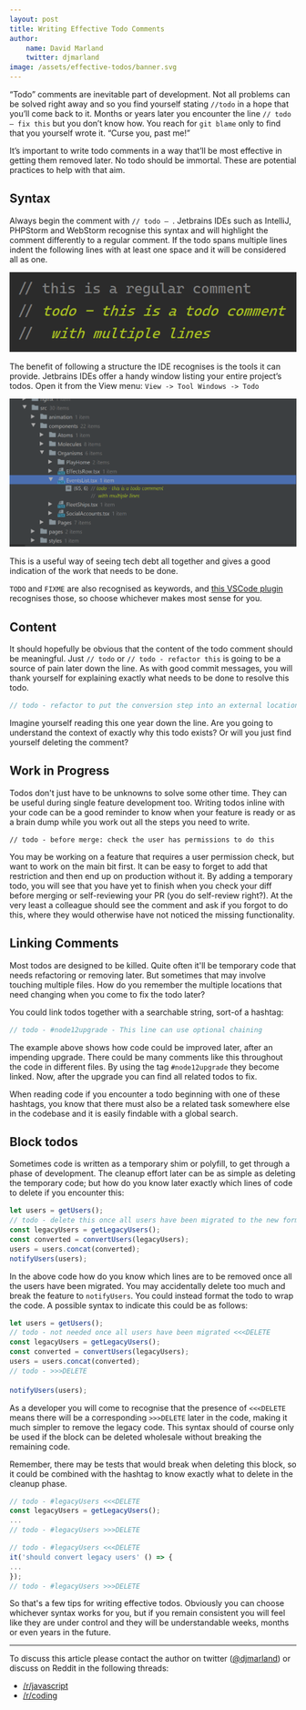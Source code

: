 ```yaml
---
layout: post
title: Writing Effective Todo Comments
author: 
    name: David Marland
    twitter: djmarland
image: /assets/effective-todos/banner.svg
---
```


“Todo” comments are inevitable part of development. Not all problems can be solved right away and so you find yourself stating `//todo` in a hope that you’ll come back to it.
Months or years later you encounter the line `// todo – fix this` but you don’t know how. You reach for `git blame` only to find that you yourself wrote it. “Curse you, past me!”

It’s important to write todo comments in a way that’ll be most effective in getting them removed later. No todo should be immortal. These are potential practices to help with that aim.

## Syntax
Always begin the comment with `// todo – `. Jetbrains IDEs such as IntelliJ, PHPStorm and WebStorm recognise this syntax and will highlight the comment differently to a regular comment. If the todo spans multiple lines indent the following lines with at least one space and it will be considered all as one.
  
[![Screenshot of the todo comment Highlighting in Jetbrains IDEs](/assets/effective-todos/structure.png)](https://tubealert.co.uk)  
  
The benefit of following a structure the IDE recognises is the tools it can provide. Jetbrains IDEs offer a handy window listing your entire project’s todos. Open it from the View menu:
`View -> Tool Windows -> Todo`
 
[![Screenshot of the Todo finder in Jetbrains IDEs](/assets/effective-todos/navigator.png)](https://tubealert.co.uk)

This is a useful way of seeing tech debt all together and gives a good indication of the work that needs to be done.

`TODO` and `FIXME` are also recognised as keywords, and [this VSCode plugin](https://marketplace.visualstudio.com/items?itemName=wayou.vscode-todo-highlight) recognises those, so choose whichever makes most sense for you.

## Content
It should hopefully be obvious that the content of the todo comment should be meaningful. 
Just `// todo` or `// todo - refactor this` is going to be a source of pain later down the line. 
As with good commit messages, you will thank yourself for explaining exactly what needs to be done to resolve this todo. 

```javascript
// todo - refactor to put the conversion step into an external location for reuse and better testing
```

Imagine yourself reading this one year down the line. Are you going to understand the context of exactly why this todo exists? Or will you just find yourself deleting the comment?

## Work in Progress
Todos don't just have to be unknowns to solve some other time. They can be useful during single feature development too. Writing todos inline with your code can be a good reminder to know when your feature is ready or as a brain dump while you work out all the steps you need to write.

```
// todo - before merge: check the user has permissions to do this
```

You may be working on a feature that requires a user permission check, but want to work on the main bit first. It can be easy to forget to add that restriction and then end up on production without it. By adding a temporary todo, you will see that you have yet to finish when you check your diff before merging or self-reviewing your PR (you do self-review right?). At the very least a colleague should see the comment and ask if you forgot to do this, where they would otherwise have not noticed the missing functionality.

## Linking Comments
Most todos are designed to be killed. Quite often it'll be temporary code that needs refactoring or removing later. But sometimes that may involve touching multiple files. How do you remember the multiple locations that need changing when you come to fix the todo later?

You could link todos together with a searchable string, sort-of a hashtag:

```php
// todo - #node12upgrade - This line can use optional chaining
```

The example above shows how code could be improved later, after an impending upgrade. There could be many comments like this throughout the code in different files. By using the tag `#node12upgrade` they become linked. Now, after the upgrade you can find all related todos to fix.

When reading code if you encounter a todo beginning with one of these hashtags, you know that there must also be a related task somewhere else in the codebase and it is easily findable with a global search.

## Block todos
Sometimes code is written as a temporary shim or polyfill, to get through a phase of development. The cleanup effort later can be as simple as deleting the temporary code; but how do you know later exactly which lines of code to delete if you encounter this:

```javascript
let users = getUsers();
// todo - delete this once all users have been migrated to the new format
const legacyUsers = getLegacyUsers();
const converted = convertUsers(legacyUsers);
users = users.concat(converted);
notifyUsers(users);
```

In the above code how do you know which lines are to be removed once all the users have been migrated. You may accidentally delete too much and break the feature to `notifyUsers`. You could instead format the todo to wrap the code. A possible syntax to indicate this could be as follows:

```javascript
let users = getUsers();
// todo - not needed once all users have been migrated <<<DELETE
const legacyUsers = getLegacyUsers();
const converted = convertUsers(legacyUsers);
users = users.concat(converted);
// todo - >>>DELETE

notifyUsers(users);
```

As a developer you will come to recognise that the presence of `<<<DELETE` means there will be a corresponding `>>>DELETE` later in the code, making it much simpler to remove the legacy code. This syntax should of course only be used if the block can be deleted wholesale without breaking the remaining code.

Remember, there may be tests that would break when deleting this block, so it could be combined with the hashtag to know exactly what to delete in the cleanup phase.

```javascript
// todo - #legacyUsers <<<DELETE
const legacyUsers = getLegacyUsers();
...
// todo - #legacyUsers >>>DELETE
```

```javascript
// todo - #legacyUsers <<<DELETE
it('should convert legacy users' () => {
...
});
// todo - #legacyUsers >>>DELETE
```

So that's a few tips for writing effective todos. Obviously you can choose whichever syntax works for you, but if you remain consistent you will feel like they are under control and they will be understandable weeks, months or even years in the future.

---

To discuss this article please contact the author on twitter ([@djmarland](https://twitter.com/djmarland/status/1209193364446420998)) or discuss on Reddit in the following threads:
* [/r/javascript](https://www.reddit.com/r/javascript/comments/eep81n/writing_effective_todo_comments/)
* [/r/coding](https://www.reddit.com/r/coding/comments/eep7u4/writing_effective_todo_comments/)
